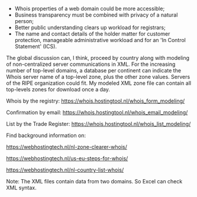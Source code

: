 - Whois properties of a web domain could be more accessible;
- Business transparency must be combined with privacy of a natural person;
- Better public understanding clears up workload for registrars;
- The name and contact details of the holder matter for customer protection, manageable administrative workload and for an 'In Control Statement' (ICS).

The global discussion can, I think, proceed by country along with modeling of non-centralized server communications in XML. For the increasing number of top-level domains, a database per continent can indicate the Whois server name of a top-level zone, plus the other zone values. Servers of the RIPE organization could fit. My modeled XML zone file can contain all top-levels zones for download once a day.

Whois by the registry: https://whois.hostingtool.nl/whois_form_modeling/

Confirmation by email: https://whois.hostingtool.nl/whois_email_modeling/

List by the Trade Register: https://whois.hostingtool.nl/whois_list_modeling/

Find background information on:

https://webhostingtech.nl/nl-zone-clearer-whois/

https://webhostingtech.nl/us-eu-steps-for-whois/

https://webhostingtech.nl/nl-country-list-whois/

Note: The XML files contain data from two domains. So Excel can check XML syntax.
